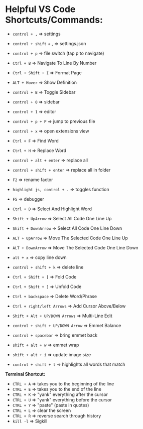 # **Helpful VS Code Shortcuts/Commands:**

- ```control + ,``` => settings
- ```control + shift``` + , => settings.json
- ```control + p``` => file switch (tap p to navigate)
- ```Ctrl + B``` => Navigate To Line By Number
- ```Ctrl + Shift + I``` => Format Page
- ```ALT + Hover``` => Show Definition

- ```control + B``` => Toggle Sidebar
- ```control + 0``` => sidebar
- ```control + 1``` => editor
- ```control + p + P``` => jump to previous file
- ```control + x``` => open extensions view

- ```Ctrl + F``` => Find Word
- ```Ctrl + H``` => Replace Word
- ```control + alt + enter``` => replace all
- ```control + shift + enter``` => replace all in folder
- ```F2``` => rename factor
- ```highlight js, control + .``` => toggles function
- ```F5``` => debugger

- ```Ctrl + D``` => Select And Highlight Word
- ```Shift + UpArrow``` => Select All Code One Line Up
- ```Shift + DownArrow``` => Select All Code One Line Down
- ```ALT + UpArrow``` => Move The Selected Code One Line Up
- ```ALT + DownArrow``` => Move The Selected Code One Line Down
- ```alt + x``` => copy line down
- ```control + shift + k``` => delete line
- ```Ctrl + Shift + [``` => Fold Code
- ```Ctrl + Shift + ]``` => Unfold Code
- ```Ctrl + backspace``` => Delete Word/Phrase
- ```Ctrl + right/left Arrows``` => Add Cursor Above/Below
- ```Shift + Alt + UP/DOWN Arrows``` => Multi-Line Edit

- ```control + shift + UP/DOWN Arrow``` => Emmet Balance
- ```control + spacebar``` => bring emmet back
- ```shift + alt + w``` => emmet wrap
- ```shift + alt + i``` => update image size
- ```control + shift + l``` => highlights all words that match

**Terminal Shortcut:**

- ```CTRL + A``` => takes you to the beginning of the line
- ```CTRL + E``` => takes you to the end of the line
- ```CTRL + K``` => "yank" everything after the cursor
- ```CTRL + U``` => "yank" everything before the cursor
- ```CTRL + Y``` => "paste" (paste in quotes) 
- ```CTRL + L``` => clear the screen
- ```CTRL + R``` => reverse search through history
- ```kill -l``` => Sigkill